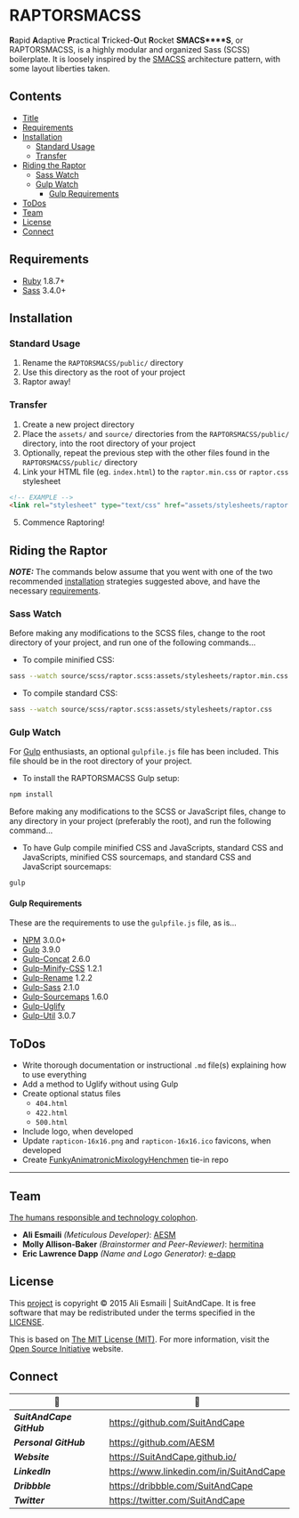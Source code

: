 <!-- README.md -->

RAPTORSMACSS
==========================================================================

**R**apid **A**daptive **P**ractical **T**ricked-**O**ut **R**ocket **S****M****A****C****S****S**, or RAPTORSMACSS, is a highly modular and organized Sass (SCSS) boilerplate.  It is loosely inspired by the [SMACSS](https://smacss.com/) architecture pattern, with some layout liberties taken.

## Contents

- [Title](#raptorsmacss)
- [Requirements](#requirements)
- [Installation](#installation)
  + [Standard Usage](#standard-usage)
  + [Transfer](#transfer)
- [Riding the Raptor](#riding-the-raptor)
  + [Sass Watch](#sass-watch)
  + [Gulp Watch](#gulp-watch)
    * [Gulp Requirements](#gulp-requirements)
- [ToDos](#todos)
- [Team](#team)
- [License](#license)
- [Connect](#connect)

## Requirements

- [Ruby](https://www.ruby-lang.org/en/) 1.8.7+
- [Sass](https://github.com/sass/sass) 3.4.0+

## Installation

### Standard Usage
1. Rename the `RAPTORSMACSS/public/` directory
2. Use this directory as the root of your project
3. Raptor away!

### Transfer
1. Create a new project directory
2. Place the `assets/` and `source/` directories from the `RAPTORSMACSS/public/` directory, into the root directory of your project
3. Optionally, repeat the previous step with the other files found in the `RAPTORSMACSS/public/` directory
4. Link your HTML file (eg. `index.html`) to the `raptor.min.css` or `raptor.css` stylesheet

``` html
<!-- EXAMPLE -->
<link rel="stylesheet" type="text/css" href="assets/stylesheets/raptor.min.css" />
```
5. Commence Raptoring!

## Riding the Raptor

**_NOTE:_** The commands below assume that you went with one of the two recommended [installation](#installation) strategies suggested above, and have the necessary [requirements](#requirements).

### Sass Watch
Before making any modifications to the SCSS files, change to the root directory of your project, and run one of the following commands...

- To compile minified CSS:

``` sh
sass --watch source/scss/raptor.scss:assets/stylesheets/raptor.min.css --style compressed
```

- To compile standard CSS:

``` sh
sass --watch source/scss/raptor.scss:assets/stylesheets/raptor.css
```

### Gulp Watch
For [Gulp](http://gulpjs.com/) enthusiasts, an optional `gulpfile.js` file has been included.  This file should be in the root directory of your project.

- To install the RAPTORSMACSS Gulp setup:

``` sh
npm install
```

Before making any modifications to the SCSS or JavaScript files, change to any directory in your project (preferably the root), and run the following command...

- To have Gulp compile minified CSS and JavaScripts, standard CSS and JavaScripts, minified CSS sourcemaps, and standard CSS and JavaScript sourcemaps:

``` sh
gulp
```

#### Gulp Requirements
These are the requirements to use the `gulpfile.js` file, as is...

- [NPM](https://docs.npmjs.com/getting-started/what-is-npm) 3.0.0+
- [Gulp](https://github.com/gulpjs/gulp) 3.9.0
- [Gulp-Concat](https://github.com/contra/gulp-concat) 2.6.0
- [Gulp-Minify-CSS](https://github.com/murphydanger/gulp-minify-css) 1.2.1
- [Gulp-Rename](https://github.com/hparra/gulp-rename) 1.2.2
- [Gulp-Sass](https://github.com/dlmanning/gulp-sass) 2.1.0
- [Gulp-Sourcemaps](https://github.com/floridoo/gulp-sourcemaps) 1.6.0
- [Gulp-Uglify](https://github.com/terinjokes/gulp-uglify)
- [Gulp-Util](https://github.com/gulpjs/gulp-util) 3.0.7

## ToDos

- Write thorough documentation or instructional `.md` file(s) explaining how to use everything
- Add a method to Uglify without using Gulp
- Create optional status files
  + `404.html`
  + `422.html`
  + `500.html`
- Include logo, when developed
- Update `rapticon-16x16.png` and `rapticon-16x16.ico` favicons, when developed
- Create [FunkyAnimatronicMixologyHenchmen](https://github.com/SuitAndCape/FunkyAnimatronicMixologyHenchmen) tie-in repo

--------------------------------------------------------------------------

## Team

[The humans responsible and technology colophon](https://github.com/SuitAndCape/RAPTORSMACSS/blob/master/humans.txt).

- **Ali Esmaili** _(Meticulous Developer)_: [AESM](https://github.com/AESM)
- **Molly Allison-Baker** _(Brainstormer and Peer-Reviewer)_: [hermitina](https://github.com/hermitina)
- **Eric Lawrence Dapp** _(Name and Logo Generator)_: [e-dapp](https://github.com/e-dapp)

## License

This [project](#raptorsmacss) is copyright © 2015 Ali Esmaili | SuitAndCape.  It is free software that may be redistributed under the terms specified in the [LICENSE](https://github.com/SuitAndCape/RAPTORSMACSS/blob/master/LICENSE).

This is based on [The MIT License (MIT)](http://opensource.org/licenses/MIT).  For more information, visit the [Open Source Initiative](http://opensource.org/) website.

## Connect

|              :tophat:             |              :rocket:             |
| --------------------------------- | --------------------------------- |
**_SuitAndCape GitHub_** | https://github.com/SuitAndCape
**_Personal GitHub_**    | https://github.com/AESM
**_Website_**            | https://SuitAndCape.github.io/
**_LinkedIn_**           | https://www.linkedin.com/in/SuitAndCape
**_Dribbble_**           | https://dribbble.com/SuitAndCape
**_Twitter_**            | https://twitter.com/SuitAndCape
